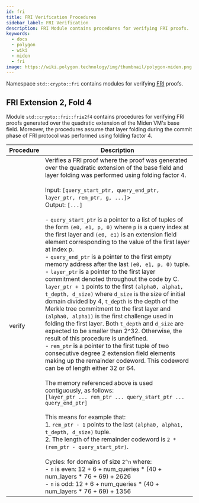 ```yaml
---
id: fri
title: FRI Verification Procedures
sidebar_label: FRI Verification
description: FRI Module contains procedures for verifying FRI proofs.
keywords:
  - docs
  - polygon
  - wiki
  - miden
  - fri
image: https://wiki.polygon.technology/img/thumbnail/polygon-miden.png
---
```


Namespace `std::crypto::fri` contains modules for verifying [FRI](https://eccc.weizmann.ac.il/report/2017/134/) proofs.

## FRI Extension 2, Fold 4

Module `std::crypto::fri::frie2f4` contains procedures for verifying FRI proofs generated over the quadratic extension of the Miden VM's base field. Moreover, the procedures assume that layer folding during the commit phase of FRI protocol was performed using folding factor 4.

| Procedure | Description |
| ----------- | ------------- |
| verify | Verifies a FRI proof where the proof was generated over the quadratic extension of the base field and layer folding was performed using folding factor 4.<br /><br />Input:  `[query_start_ptr, query_end_ptr, layer_ptr, rem_ptr, g, ...]`><br />Output: `[...]`<br /><br />- `query_start_ptr` is a pointer to a list of tuples of the form `(e0, e1, p, 0)` where `p` is a query index at the first layer and `(e0, e1)` is an extension field element corresponding to the value of the first layer at index p.<br />- `query_end_ptr` is a pointer to the first empty memory address after the last `(e0, e1, p, 0)` tuple.<br />- `layer_ptr` is a pointer to the first layer commitment denoted throughout the code by C. `layer_ptr + 1` points to the first `(alpha0, alpha1, t_depth, d_size)` where `d_size` is the size of initial domain divided by 4, `t_depth` is the depth of the Merkle tree commitment to the first layer and `(alpha0, alpha1)` is the first challenge used in folding the first layer. Both `t_depth` and `d_size` are expected to be smaller than 2^32. Otherwise, the result of this procedure is undefined.<br />- `rem_ptr` is a pointer to the first tuple of two consecutive degree 2 extension field elements making up the remainder codeword. This codeword can be of length either 32 or 64.<br /><br />The memory referenced above is used contiguously, as follows:<br />`[layer_ptr ... rem_ptr ... query_start_ptr ... query_end_ptr]`<br /><br />This means for example that:<br />1. `rem_ptr - 1` points to the last `(alpha0, alpha1, t_depth, d_size)` tuple.<br />2. The length of the remainder codeword is `2 * (rem_ptr - query_start_ptr)`.<br /><br />Cycles: for domains of size `2^n` where:<br />- `n` is even: 12 + 6 + num_queries * (40 + num_layers * 76 + 69) + 2626<br />- `n` is odd:  12 + 6 + num_queries * (40 + num_layers * 76 + 69) + 1356 |
